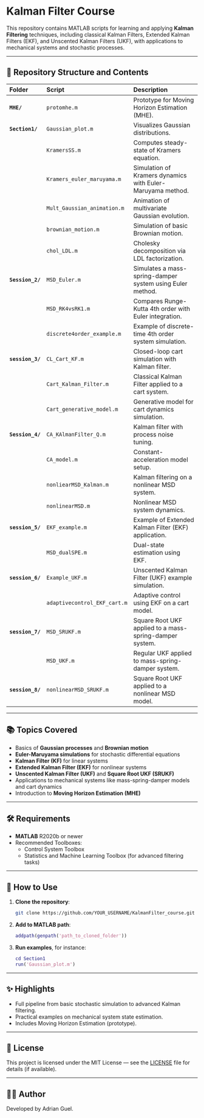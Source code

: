 # Kalman Filter Course

This repository contains MATLAB scripts for learning and applying **Kalman Filtering** techniques, including classical Kalman Filters, Extended Kalman Filters (EKF), and Unscented Kalman Filters (UKF), with applications to mechanical systems and stochastic processes.

---

## 📁 Repository Structure and Contents

| Folder | Script | Description |
|:------|:------|:-------------|
| **`MHE/`** | `protomhe.m` | Prototype for Moving Horizon Estimation (MHE). |
| **`Section1/`** | `Gaussian_plot.m` | Visualizes Gaussian distributions. |
|  | `KramersSS.m` | Computes steady-state of Kramers equation. |
|  | `Kramers_euler_maruyama.m` | Simulation of Kramers dynamics with Euler-Maruyama method. |
|  | `Mult_Gaussian_animation.m` | Animation of multivariate Gaussian evolution. |
|  | `brownian_motion.m` | Simulation of basic Brownian motion. |
|  | `chol_LDL.m` | Cholesky decomposition via LDL factorization. |
| **`Session_2/`** | `MSD_Euler.m` | Simulates a mass-spring-damper system using Euler method. |
|  | `MSD_RK4vsRK1.m` | Compares Runge-Kutta 4th order with Euler integration. |
|  | `discrete4order_example.m` | Example of discrete-time 4th order system simulation. |
| **`session_3/`** | `CL_Cart_KF.m` | Closed-loop cart simulation with Kalman filter. |
|  | `Cart_Kalman_Filter.m` | Classical Kalman Filter applied to a cart system. |
|  | `Cart_generative_model.m` | Generative model for cart dynamics simulation. |
| **`Session_4/`** | `CA_KAlmanFilter_Q.m` | Kalman filter with process noise tuning. |
|  | `CA_model.m` | Constant-acceleration model setup. |
|  | `nonliearMSD_Kalman.m` | Kalman filtering on a nonlinear MSD system. |
|  | `nonlinearMSD.m` | Nonlinear MSD system dynamics. |
| **`session_5/`** | `EKF_example.m` | Example of Extended Kalman Filter (EKF) application. |
|  | `MSD_dualSPE.m` | Dual-state estimation using EKF. |
| **`session_6/`** | `Example_UKF.m` | Unscented Kalman Filter (UKF) example simulation. |
|  | `adaptivecontrol_EKF_cart.m` | Adaptive control using EKF on a cart model. |
| **`session_7/`** | `MSD_SRUKF.m` | Square Root UKF applied to a mass-spring-damper system. |
|  | `MSD_UKF.m` | Regular UKF applied to mass-spring-damper system. |
| **`session_8/`** | `nonlinearMSD_SRUKF.m` | Square Root UKF applied to a nonlinear MSD model. |

---

## 📚 Topics Covered

- Basics of **Gaussian processes** and **Brownian motion**
- **Euler-Maruyama simulations** for stochastic differential equations
- **Kalman Filter (KF)** for linear systems
- **Extended Kalman Filter (EKF)** for nonlinear systems
- **Unscented Kalman Filter (UKF)** and **Square Root UKF (SRUKF)**
- Applications to mechanical systems like mass-spring-damper models and cart dynamics
- Introduction to **Moving Horizon Estimation (MHE)**

---

## 🛠 Requirements

- **MATLAB** R2020b or newer
- Recommended Toolboxes:
  - Control System Toolbox
  - Statistics and Machine Learning Toolbox (for advanced filtering tasks)

---

## 🚀 How to Use

1. **Clone the repository**:
   ```bash
   git clone https://github.com/YOUR_USERNAME/KalmanFilter_course.git
   ```
2. **Add to MATLAB path**:
   ```matlab
   addpath(genpath('path_to_cloned_folder'))
   ```
3. **Run examples**, for instance:
   ```matlab
   cd Section1
   run('Gaussian_plot.m')
   ```

---

## ✨ Highlights

- Full pipeline from basic stochastic simulation to advanced Kalman filtering.
- Practical examples on mechanical system state estimation.
- Includes Moving Horizon Estimation (prototype).

---

## 📜 License

This project is licensed under the MIT License — see the [LICENSE](LICENSE) file for details (if available).

---

## 👨‍💻 Author

Developed by Adrian Guel.

